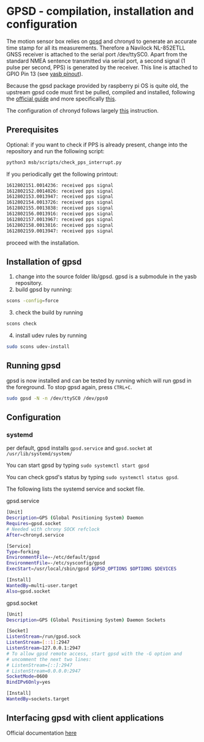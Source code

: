 # GPSD - compilation, installation and configuration

The motion sensor box relies on [gpsd](https://gpsd.io/) and chronyd to generate an accurate time stamp for all its measurements. Therefore a Navilock NL-852ETLL GNSS receiver is attached to the serial port /dev/ttySC0. 
Apart from the standard NMEA sentence transmitted via serial port, a second signal (1 pulse per second, PPS) is generated by the receiver. This line is attached to GPIO Pin 13 (see [yasb pinout](../../images/YASB_pinout.png)).

Because the gpsd package provided by raspberry pi OS is quite old, the upstream gpsd code must first be pulled, compiled and installed, following the [official guide](https://gitlab.com/gpsd/gpsd/-/blob/master/build.adoc) and more specifically [this](https://gpsd.io/installation.html#_other_raspberry_pi_tips).
 
The configuration of chronyd follows largely [this](https://www.slsmk.com/how-to-setup-a-gps-pps-ntp-time-server-on-raspberry-pi/) instruction. 

## Prerequisites

Optional: if you want to check if PPS is already present, change into the repository and run the following script:


```bash
python3 msb/scripts/check_pps_interrupt.py
```

If you periodically get the following printout:

```bash
1612802151.0014236: received pps signal
1612802152.0014026: received pps signal
1612802153.0013947: received pps signal
1612802154.0013726: received pps signal
1612802155.0013838: received pps signal
1612802156.0013916: received pps signal
1612802157.0013967: received pps signal
1612802158.0013816: received pps signal
1612802159.0013947: received pps signal
```

proceed with the installation.

## Installation of gpsd

1. change into the source folder lib/gpsd. gpsd is a submodule in the yasb repository.
2. build gpsd by running:

```bash
scons -config=force
```

3. check the build by running

```bash
scons check
```

4. install udev rules by running

```bash
sudo scons udev-install
```

## Running gpsd

gpsd is now installed and can be tested by running which will run gpsd in the foreground. To stop gpsd again, press `CTRL+C`.

```bash
sudo gpsd -N -n /dev/ttySC0 /dev/pps0 
```

## Configuration

### systemd

per default, gpsd installs `gpsd.service` and `gpsd.socket` at `/usr/lib/systemd/system/`

You can start gpsd by typing `sudo systemctl start gpsd`

You can check gpsd's status by typing `sudo systemctl status gpsd`.

The following lists the systemd service and socket file.

gpsd.service

```bash
[Unit]
Description=GPS (Global Positioning System) Daemon
Requires=gpsd.socket
# Needed with chrony SOCK refclock
After=chronyd.service

[Service]
Type=forking
EnvironmentFile=-/etc/default/gpsd
EnvironmentFile=-/etc/sysconfig/gpsd
ExecStart=/usr/local/sbin/gpsd $GPSD_OPTIONS $OPTIONS $DEVICES

[Install]
WantedBy=multi-user.target
Also=gpsd.socket
```

gpsd.socket

```bash
[Unit]
Description=GPS (Global Positioning System) Daemon Sockets

[Socket]
ListenStream=/run/gpsd.sock
ListenStream=[::1]:2947
ListenStream=127.0.0.1:2947
# To allow gpsd remote access, start gpsd with the -G option and
# uncomment the next two lines:
# ListenStream=[::]:2947
# ListenStream=0.0.0.0:2947
SocketMode=0600
BindIPv6Only=yes

[Install]
WantedBy=sockets.target
```

## Interfacing gpsd with client applications
Official documentation [here](https://gpsd.gitlab.io/gpsd/client-howto.html)


